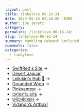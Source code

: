```yaml
---
layout: post
title: linkylove 06-16-24
date: 2024-06-16 08:10:00 -0400
author: joe jenett
category: 
permalink: /linkylove-06-16-24/
slug: linkylove-06-16-24
summary: rambling webpath included
comments: false
categories:
  - linkylove
---
```

<ul class="linkylove">
	<li><a title="SwiftRed" href="https://swiftred.neocities.org/">SwiftRed's Site</a> <span title="led to site shown below">&#8594;</span></li>
	<li><a title="Josh" href="https://desertjaguar.casa/">Desert Jaguar</a></li>
	<li><a title="Leilukin" href="https://leilukin.com/">Leilukin's Hub</a> <a title="Thanks Brad!" href="https://pinboard.in/u:ramblinggit">📌</a> <span title="led to site shown below">&#8594;</span></li>
	<li><a title="Vera" href="https://groundedwren.com/">Grounded Wren</a> <span title="led to site shown below">&#8594;</span></li>
	<li><a title="Claire" href="https://pinkvampyr.leprd.space/">Pinkvampyr</a> <span title="led to site shown below">&#8594;</span></li>
	<li><a title="cat" href="https://catbyte.site/"><small>CATBYTE.SITE</small></a> <span title="led to site shown below">&#8594;</span></li>
	<li><a title="WiiCHiCKEN" href="https://wiggle.monster/"><small>W</small>ii<small>CH</small>i<small>CKEN</small></a> <span title="led to site shown below">&#8594;</span></li>
	<li><a title="Astertrail Vidapon" href="https://vidapon.net/">Vidapon’s Artbox!</a></li>
</ul>

<a href="https://brid.gy/publish/mastodon"></a>